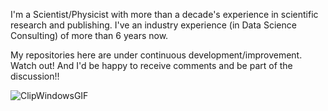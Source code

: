 I'm a Scientist/Physicist with more than a decade's experience in scientific research and publishing.
I've an industry experience (in Data Science Consulting) of more than 6 years now.

My repositories here are under continuous development/improvement. Watch out!
And I'd be happy to receive comments and be part of the discussion!!

![ClipWindowsGIF](https://github.com/ranja-sarkar/ranja-sarkar/assets/101544669/d5c04de1-bfe5-4a30-bc3a-4a0dcbc559dc)




